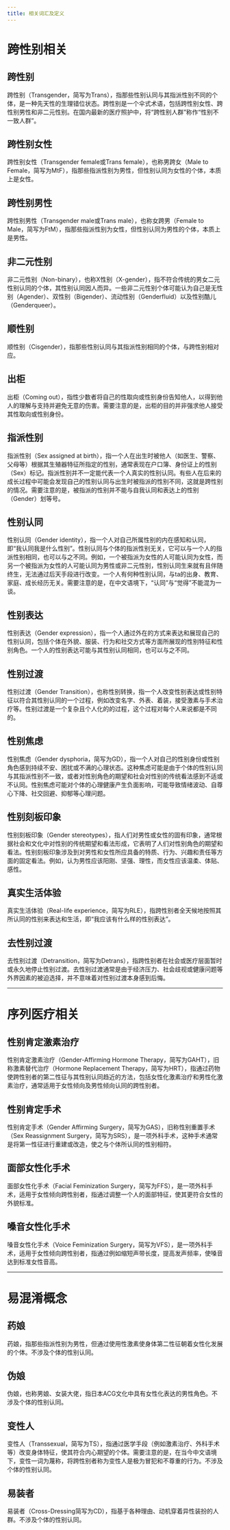 ```yaml
---
title: 相关词汇及定义
---
```

# 跨性别相关
## 跨性别
跨性别（Transgender，简写为Trans），指那些性别认同与其指派性别不同的个体，是一种先天性的生理错位状态。跨性别是一个伞式术语，包括跨性别女性、跨性别男性和非二元性别。在国内最新的医疗照护中，将“跨性别人群”称作“性别不一致人群”。
## 跨性别女性
跨性别女性（Transgender female或Trans female），也称男跨女（Male to Female，简写为MtF），指那些指派性别为男性，但性别认同为女性的个体，本质上是女性。
## 跨性别男性
跨性别男性（Transgender male或Trans male），也称女跨男（Female to Male，简写为FtM），指那些指派性别为女性，但性别认同为男性的个体，本质上是男性。
## 非二元性别
非二元性别（Non-binary），也称X性别（X-gender），指不符合传统的男女二元性别认同的个体，其性别认同因人而异。一些非二元性别个体可能认为自己是无性别（Agender）、双性别（Bigender）、流动性别（Genderfluid）以及性别酷儿（Genderqueer）。
## 顺性别
顺性别（Cisgender），指那些性别认同与其指派性别相同的个体，与跨性别相对应。
## 出柜
出柜（Coming out），指性少数者将自己的性取向或性别身份告知他人，以得到他人的理解与支持并避免无意的伤害。需要注意的是，出柜的目的并非强求他人接受其性取向或性别身份。
## 指派性别
指派性别（Sex assigned at birth），指一个人在出生时被他人（如医生、警察、父母等）根据其生殖器特征所指定的性别，通常表现在户口簿、身份证上的性别（Sex）标记。指派性别并不一定能代表一个人真实的性别认同。有些人在后来的成长过程中可能会发现自己的性别认同与出生时被指派的性别不同，这就是跨性别的情况。需要注意的是，被指派的性别并不能与自我认同和表达上的性别（Gender）划等号。
## 性别认同
性别认同（Gender identity），指一个人对自己所属性别的内在感知和认同，即“我认同我是什么性别”。性别认同与个体的指派性别无关，它可以与一个人的指派性别相同，也可以与之不同。例如，一个被指派为女性的人可能认同为女性，而另一个被指派为女性的人可能认同为男性或非二元性别，性别认同生来就有且伴随终生，无法通过后天手段进行改变。一个人有何种性别认同，与ta的出身、教育、家庭、成长经历无关。需要注意的是，在中文语境下，“认同”与“觉得”不能混为一谈。
## 性别表达
性别表达（Gender expression），指一个人通过外在的方式来表达和展现自己的性别认同，包括个体在外貌、服装、行为和社交方式等方面所展现的性别特征和性别角色。一个人的性别表达可能与其性别认同相同，也可以与之不同。
## 性别过渡
性别过渡（Gender Transition），也称性别转换，指一个人改变性别表达或性别特征以符合其性别认同的一个过程，例如改变名字、外表、着装，接受激素与手术治疗等。性别过渡是一个复杂且个人化的的过程，这个过程对每个人来说都是不同的。
## 性别焦虑
性别焦虑（Gender dysphoria，简写为GD），指一个人对自己的性别身份或性别角色感到持续不安、困扰或不满的心理状态。这种焦虑可能是由于个体的性别认同与其指派性别不一致，或者对性别角色的期望和社会对性别的传统看法感到不适或不认同。性别焦虑可能对个体的心理健康产生负面影响，可能导致情绪波动、自尊心下降、社交回避、抑郁等心理问题。
## 性别刻板印象
性别刻板印象（Gender stereotypes），指人们对男性或女性的固有印象，通常根据社会和文化中对性别的传统期望和看法形成，它表明了人们对性别角色的期望和看法。性别刻板印象涉及到对男性和女性所应具备的特质、行为、兴趣和责任等方面的固定看法。例如，认为男性应该阳刚、坚强、理性，而女性应该温柔、体贴、感性。
## 真实生活体验
真实生活体验（Real-life experience，简写为RLE），指跨性别者全天候地按照其所认同的性别来表达和生活，即“我应该有什么样的性别表达”。
## 去性别过渡
去性别过渡（Detransition，简写为Detrans），指跨性别者在社会或医疗层面暂时或永久地停止性别过渡。去性别过渡通常是由于经济压力、社会歧视或健康问题等外界因素的被迫选择，并不意味着对性别过渡本身感到后悔。

---
# 序列医疗相关
## 性别肯定激素治疗
性别肯定激素治疗（Gender-Affirming Hormone Therapy，简写为GAHT），旧称激素替代治疗（Hormone Replacement Therapy，简写为HRT），指通过药物使跨性别者的第二性征与其性别认同趋近的方法，包括女性化激素治疗和男性化激素治疗，通常适用于女性倾向及男性倾向认同的跨性别者。
## 性别肯定手术
性别肯定手术（Gender Affirming Surgery，简写为GAS），旧称性别重置手术（Sex Reassignment Surgery，简写为SRS），是一项外科手术，这种手术通常是将第一性征进行重建或改造，使之与个体所认同的性别相符。
## 面部女性化手术
面部女性化手术（Facial Feminization Surgery，简写为FFS），是一项外科手术，适用于女性倾向跨性别者，指通过调整一个人的面部特征，使其更符合女性的外貌标准。
## 嗓音女性化手术
嗓音女性化手术（Voice Feminization Surgery，简写为VFS），是一项外科手术，适用于女性倾向跨性别者，指通过例如缩短声带长度，提高发声频率，使嗓音达到标准女性音高。

---
# 易混淆概念
## 药娘
药娘，指那些指派性别为男性，但通过使用性激素使身体第二性征朝着女性化发展的个体。不涉及个体的性别认同。
## 伪娘
伪娘，也称男娘、女装大佬，指日本ACG文化中具有女性化表达的男性角色。不涉及个体的性别认同。
## 变性人
变性人（Transsexual，简写为TS），指通过医学手段（例如激素治疗、外科手术等）改变身体特征，使其符合内心期望的个体。需要注意的是，在当今中文语境下，变性一词为蔑称，将跨性别者称为变性人是极为冒犯和不尊重的行为。不涉及个体的性别认同。
## 易装者
易装者（Cross-Dressing简写为CD），指基于各种理由、动机穿着异性装扮的人群。不涉及个体的性别认同。
